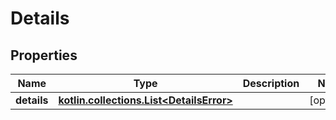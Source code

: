 
# Details

## Properties
Name | Type | Description | Notes
------------ | ------------- | ------------- | -------------
**details** | [**kotlin.collections.List&lt;DetailsError&gt;**](DetailsError.md) |  |  [optional]



